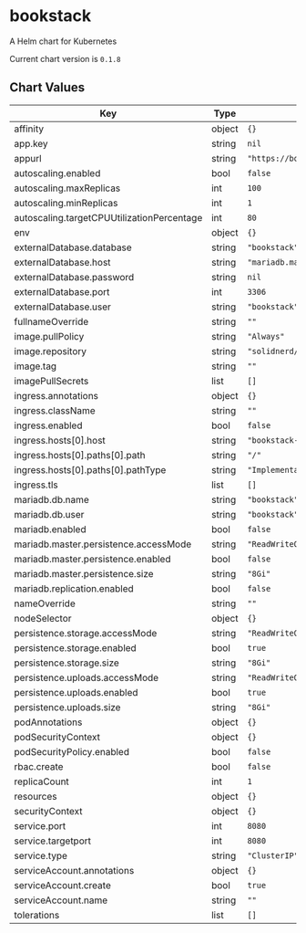 bookstack
=========
A Helm chart for Kubernetes

Current chart version is `0.1.8`





## Chart Values

| Key | Type | Default | Description |
|-----|------|---------|-------------|
| affinity | object | `{}` |  |
| app.key | string | `nil` |  |
| appurl | string | `"https://bookstack.dlwhitehurst.com"` |  |
| autoscaling.enabled | bool | `false` |  |
| autoscaling.maxReplicas | int | `100` |  |
| autoscaling.minReplicas | int | `1` |  |
| autoscaling.targetCPUUtilizationPercentage | int | `80` |  |
| env | object | `{}` |  |
| externalDatabase.database | string | `"bookstack"` |  |
| externalDatabase.host | string | `"mariadb.mariadb.svc.cluster.local"` |  |
| externalDatabase.password | string | `nil` |  |
| externalDatabase.port | int | `3306` |  |
| externalDatabase.user | string | `"bookstack"` |  |
| fullnameOverride | string | `""` |  |
| image.pullPolicy | string | `"Always"` |  |
| image.repository | string | `"solidnerd/bookstack"` |  |
| image.tag | string | `""` |  |
| imagePullSecrets | list | `[]` |  |
| ingress.annotations | object | `{}` |  |
| ingress.className | string | `""` |  |
| ingress.enabled | bool | `false` |  |
| ingress.hosts[0].host | string | `"bookstack-example.local"` |  |
| ingress.hosts[0].paths[0].path | string | `"/"` |  |
| ingress.hosts[0].paths[0].pathType | string | `"ImplementationSpecific"` |  |
| ingress.tls | list | `[]` |  |
| mariadb.db.name | string | `"bookstack"` |  |
| mariadb.db.user | string | `"bookstack"` |  |
| mariadb.enabled | bool | `false` |  |
| mariadb.master.persistence.accessMode | string | `"ReadWriteOnce"` |  |
| mariadb.master.persistence.enabled | bool | `false` |  |
| mariadb.master.persistence.size | string | `"8Gi"` |  |
| mariadb.replication.enabled | bool | `false` |  |
| nameOverride | string | `""` |  |
| nodeSelector | object | `{}` |  |
| persistence.storage.accessMode | string | `"ReadWriteOnce"` |  |
| persistence.storage.enabled | bool | `true` |  |
| persistence.storage.size | string | `"8Gi"` |  |
| persistence.uploads.accessMode | string | `"ReadWriteOnce"` |  |
| persistence.uploads.enabled | bool | `true` |  |
| persistence.uploads.size | string | `"8Gi"` |  |
| podAnnotations | object | `{}` |  |
| podSecurityContext | object | `{}` |  |
| podSecurityPolicy.enabled | bool | `false` |  |
| rbac.create | bool | `false` |  |
| replicaCount | int | `1` |  |
| resources | object | `{}` |  |
| securityContext | object | `{}` |  |
| service.port | int | `8080` |  |
| service.targetport | int | `8080` |  |
| service.type | string | `"ClusterIP"` |  |
| serviceAccount.annotations | object | `{}` |  |
| serviceAccount.create | bool | `true` |  |
| serviceAccount.name | string | `""` |  |
| tolerations | list | `[]` |  |
